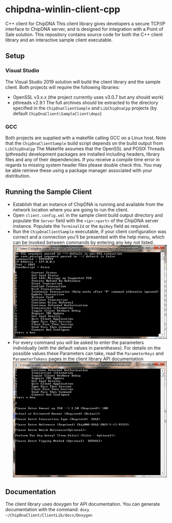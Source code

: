 # chipdna-winlin-client-cpp
C++ client for ChipDNA
This client library gives developers a secure TCP/IP interface to ChipDNA server, and is designed for integration with a Point of Sale solution. This repository contains source code for both the C++ client library and an interactive sample client executable. 

## Setup
### Visual Studio
The Visual Studio 2019 solution will build the client library and the sample client. Both projects will require the following libraries:
* OpenSSL v3.x.x (the project currently uses v3.0.7 but any should work)
* pthreads v2.9.1
The full archives should be extracted to the directory specified in the `ChipDnaClientSample` and `LibChipDnaCpp` projects (by default `ChipDnaClient\SampleClient\deps`)

### GCC
Both projects are supplied with a makefile calling GCC on a Linux host. Note that the `ChipDnaClientSample` build script depends on the build output from `LibChipDnaCpp`
The Makefile assumes that the OpenSSL and POSIX Threads (pthreads) development packages are installed including headers, library files and any of their dependencies. If you receive a compile time error in regards to missing system header files please double check this. You may be able retrieve these using a package manager associated with your distribution.

## Running the Sample Client
* Establish that an instance of ChipDNA is running and available from the network location where you are going to run the client.
* Open `client.config.xml` in the sample client build output directory and populate the `Server` field with the `<ip>:<port>` of the ChipDNA server instance. Populate the `TerminalId` or the `ApiKey` field as required.
* Run the `ChipDnaClientSample` executable, if your client configuration was correct and a connection you'll be presented with the help menu, which can be invoked between commands by entering any key not listed.
  ![](help_menu.png)
* For every command you will be asked to enter the parameters individually (with the default values in parentheses). For details on the possible values these Parameters can take, read the `ParameterKeys` and `ParameterTokens` pages in the client library API documentation
  ![](start_transaction.png)

## Documentation
The client library uses doxygen for API documentation. You can generate documentation with the command: 
`doxy ~/ChipDnaClient/ClientLib/docs/Doxygen`